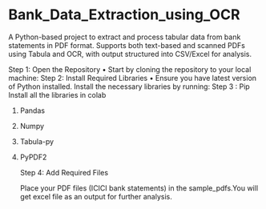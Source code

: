 # Bank_Data_Extraction_using_OCR
A Python-based project to extract and process tabular data from bank statements in PDF format. Supports both text-based and scanned PDFs using Tabula and OCR, with output structured into CSV/Excel for analysis.

Step 1: Open the Repository
•	Start by cloning the repository to your local machine:
     Step 2: Install Required Libraries
•	Ensure you have latest version of Python installed. Install the necessary libraries by running:
     Step 3 : Pip Install all the libraries in colab
1.	Pandas
2.	Numpy
3.	Tabula-py
4.	PyPDF2
   
    Step 4: Add Required Files
  	
     Place your PDF files (ICICI bank statements) in the sample_pdfs.You will get excel file as an output for further analysis.
  	
